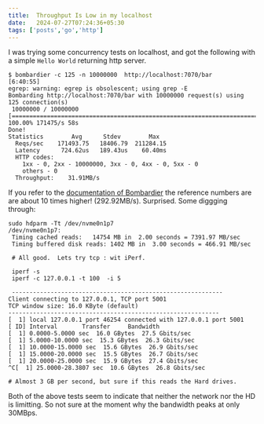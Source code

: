 ```yaml
---
title:  Throughput Is Low in my localhost
date:   2024-07-27T07:24:36+05:30
tags: ['posts','go','http']
---
```



I was trying some concurrency tests on localhost, and got the following with a simple `Hello World` returning http server.

```
$ bombardier -c 125 -n 10000000  http://localhost:7070/bar                                                                                                                          [6:40:55]
egrep: warning: egrep is obsolescent; using grep -E
Bombarding http://localhost:7070/bar with 10000000 request(s) using 125 connection(s)
 10000000 / 10000000 [====================================================================================================] 100.00% 171475/s 58s
Done!
Statistics        Avg      Stdev        Max
  Reqs/sec    171493.75   18406.79  211284.15
  Latency      724.62us   189.43us    60.40ms
  HTTP codes:
    1xx - 0, 2xx - 10000000, 3xx - 0, 4xx - 0, 5xx - 0
    others - 0
  Throughput:    31.91MB/s
```

If you refer to the [documentation of
Bombardier](https://github.com/codesenberg/bombardier) the reference numbers are
are about 10 times higher! (292.92MB/s). Surprised. Some diggging through:

```
sudo hdparm -Tt /dev/nvme0n1p7 
/dev/nvme0n1p7:
 Timing cached reads:   14754 MB in  2.00 seconds = 7391.97 MB/sec
 Timing buffered disk reads: 1402 MB in  3.00 seconds = 466.91 MB/sec

 # All good.  Lets try tcp : wit iPerf.
 
 iperf -s 
 iperf -c 127.0.0.1 -t 100  -i 5 

 ------------------------------------------------------------
Client connecting to 127.0.0.1, TCP port 5001
TCP window size: 16.0 KByte (default)
------------------------------------------------------------
[  1] local 127.0.0.1 port 46254 connected with 127.0.0.1 port 5001
[ ID] Interval       Transfer     Bandwidth
[  1] 0.0000-5.0000 sec  16.0 GBytes  27.5 Gbits/sec
[  1] 5.0000-10.0000 sec  15.3 GBytes  26.3 Gbits/sec
[  1] 10.0000-15.0000 sec  15.6 GBytes  26.9 Gbits/sec
[  1] 15.0000-20.0000 sec  15.5 GBytes  26.7 Gbits/sec
[  1] 20.0000-25.0000 sec  15.9 GBytes  27.4 Gbits/sec
^C[  1] 25.0000-28.3807 sec  10.6 GBytes  26.8 Gbits/sec

# Almost 3 GB per second, but sure if this reads the Hard drives. 
```

Both of the above tests seem to indicate that neither the network nor the HD is
limitting. So not sure at the moment why the bandwidth peaks at only 30MBps.